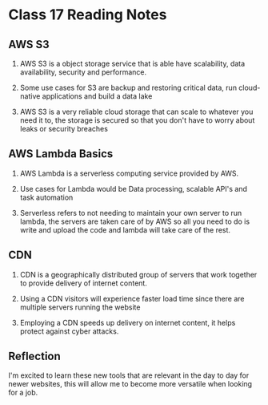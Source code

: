 # Class 17 Reading Notes

## AWS S3

1) AWS S3 is a object storage service that is able have scalability, data availability, security and performance.

2) Some use cases for S3 are backup and restoring critical data, run cloud-native applications and build a data lake

3) AWS S3 is a very reliable cloud storage that can scale to whatever you need it to, the storage is secured so that you don't have to worry about leaks or security breaches

## AWS Lambda Basics

1) AWS Lambda is a serverless computing service provided by AWS.

2) Use cases for Lambda would be Data processing, scalable API's and task automation

3) Serverless refers to not needing to maintain your own server to run lambda, the servers are taken care of by AWS so all you need to do is write and upload the code and lambda will take care of the rest.

## CDN

1) CDN is a geographically distributed group of servers that work together to provide delivery of internet content.

2) Using a CDN visitors will experience faster load time since there are multiple servers running the website

3) Employing a CDN speeds up delivery on internet content, it helps protect against cyber attacks.

## Reflection

I'm excited to learn these new tools that are relevant in the day to day for newer websites, this will allow me to become more versatile when looking for a job.
